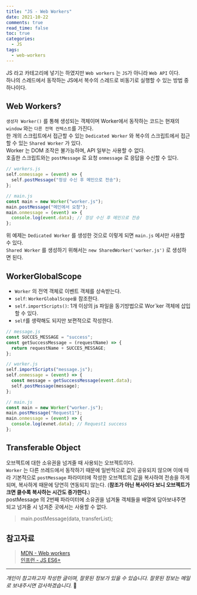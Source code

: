 ```yaml
---
title: "JS - Web Workers"
date: 2021-10-22
comments: true
read_time: false
toc: true
categories:
  - JS
tags:
  - web-workers
---
```


JS 라고 카테고리에 넣기는 하였지만 `Web workers` 는 `JS`가 아니라 `Web API` 이다.  
하나의 스레드에서 동작하는 JS에서 복수의 스레드로 비동기로 실행할 수 있는 방법 중 하나이다.

## Web Workers?

`생성자 Worker()` 를 통해 생성되는 객체이며 Worker에서 동작하는 코드는 현재의 `window` 와는 `다른 전역 컨텍스트`를 가진다.  
한 개의 스크립트에서 접근할 수 있는 `Dedicated Worker` 와 복수의 스크립트에서 접근할 수 있는 `Shared Worker` 가 있다.  
Worker 는 DOM 조작은 불가능하며, API 일부는 사용할 수 없다.  
호출한 스크립트와는 `postMessage` 로 요청 `onmessage` 로 응답을 수신할 수 있다.

```js
// workers.js
self.onmessage = (event) => {
  self.postMessage("정상 수신 후 메인으로 전송");
};

// main.js
const main = new Worker("worker.js");
main.postMessage("메인에서 요청");
main.onmessage = (event) => {
  console.log(event.data); // 정상 수신 후 메인으로 전송
};
```

위 예제는 `Dedicated Worker` 를 생성한 것으로 이렇게 되면 `main.js` 에서만 사용할 수 있다.  
`Shared Worker` 를 생성하기 위해서는 `new SharedWorker('worker.js')` 로 생성하면 된다.

## WorkerGlobalScope

- `Worker` 의 전역 객체로 이벤트 객체를 상속받는다.
- `self`: `WorkerGlobalScope를` 참조한다.
- `self.importScripts()`: 1개 이상의 js 파일을 동기방법으로 Wor`ker 객체에 삽입할 수 있다.
- `self`를 생략해도 되지만 보편적으로 작성한다.

```js
// message.js
const SUCCES_MESSAGE = "success";
const getSuccessMessage = (requestName) => {
  return requestName + SUCCES_MESSAGE;
};

// worker.js
self.importScripts("message.js");
self.onmessage = (event) => {
  const message = getSuccessMessage(event.data);
  self.postMessage(message);
};

// main.js
const main = new Worker("worker.js");
main.postMessage("Request1");
main.onmessage = (event) => {
  console.log(evnet.data); // Request1 success
};
```

## Transferable Object

오브젝트에 대한 소유권을 넘겨줄 때 사용되는 오브젝트이다.  
`Worker` 는 다른 쓰레드에서 동작하기 때문에 일반적으로 값이 공유되지 않으며 이에 따라 기본적으로 `postMessage` 파라미터에 작성한 오브젝트의 값을 복사하여 전송을 하게 되며, 복사하게 때문에 당연히 연동되지 않는다. (**참조가 아닌 복사이다 보니 오브젝트가 크면 클수록 복사하는 시간도 증가한다.**)  
postMessage 의 2번째 파라미터에 소유권을 넘겨둘 객체들을 배열에 담아보내주면 되고 넘겨줄 시 넘겨준 곳에서는 사용할 수 없다.

> main.postMessage(data, transferList);

## 참고자료

> [MDN - Web workers](https://developer.mozilla.org/ko/docs/Web/API/Web_Workers_API/Using_web_workers)  
> [인프런 - JS ES6+](https://www.inflearn.com/course/%EC%9E%90%EB%B0%94%EC%8A%A4%ED%81%AC%EB%A6%BD%ED%8A%B8-es6-%EC%8B%AC%ED%99%94#)

<hr/>

_개인이 참고하고자 작성한 글이며, 잘못된 정보가 있을 수 있습니다. 잘못된 정보는 메일로 보내주시면 감사하겠습니다._ 🙏
